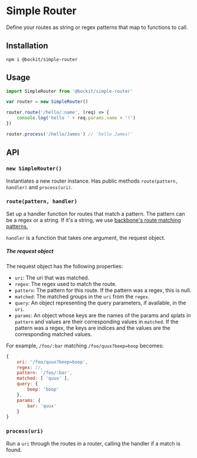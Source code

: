 Simple Router
=============

Define your routes as string or regex patterns that map to functions to call.

Installation
------------

`npm i @bockit/simple-router`

Usage
-----

```javascript
import SimpleRouter from '@bockit/simple-router'

var router = new SimpleRouter()

router.route('/hello/:name', (req) => {
    console.log('hello ' + req.params.name + '!')
})

router.process('/hello/James') // 'hello James!'
```

API
---

### `new SimpleRouter()`

Instantiates a new router instance. Has public methods `route(pattern, handler)` and `process(uri)`.

### `route(pattern, handler)`

Set up a handler function for routes that match a pattern. The pattern can be a regex or a string. If it's a string, we use [backbone's route matching patterns.][backbone routes]

[backbone routes]: http://backbonejs.org/#Router-routes

`handler` is a function that takes one argument, the request object.

##### The request object

The request object has the following properties: 

* `uri`: The uri that was matched.
* `regex`: The regex used to match the route.
* `pattern`: The pattern for this route. If the pattern was a regex, this is null.
* `matched`: The matched groups in the `uri` from the `regex`.
* `query`: An object representing the query parameters, if available, in the `uri`.
* `params`: An object whose keys are the names of the params and splats in `pattern` and values are their corresponding values in `matched`. If the pattern was a regex, the keys are indices and the values are the corresponding matched values.

For example, `/foo/:bar` matching `/foo/quux?beep=boop` becomes:

```javascript
{
    uri: '/foo/quux?beep=boop',
    regex: //,
    pattern: '/foo/:bar',
    matched: [ 'quux' ],
    query: {
        beep: 'boop'
    },
    params: {
        bar: 'quux'
    }
}
```

### `process(uri)`

Run a `uri` through the routes in a router, calling the handler if a match is found.